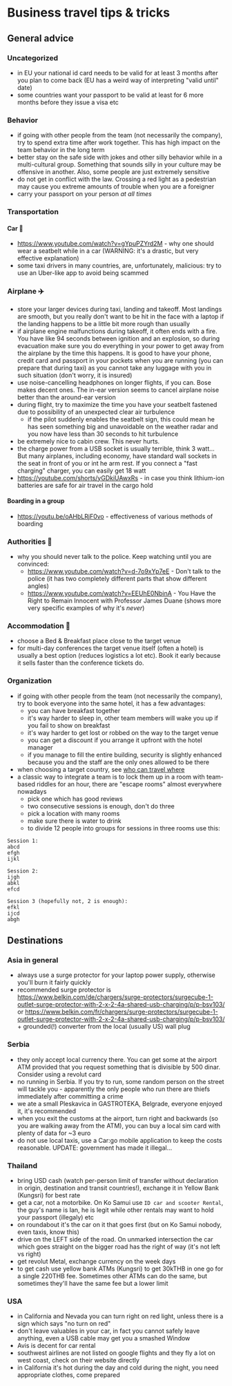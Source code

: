 # Business travel tips & tricks

## General advice

### Uncategorized

 - in EU your national id card needs to be valid for at least 3 months after you plan to come back (EU has a weird way of interpreting "valid until" date)
 - some countries want your passport to be valid at least for 6 more months before they issue a visa etc

### Behavior

 - if going with other people from the team (not necessarily the company), try to spend extra time after work together. This has high impact on the team behavior in the long term
 - better stay on the safe side with jokes and other silly behavior while in a multi-cultural group. Something that sounds silly in your culture may be offensive in another. Also, some people are just extremely sensitive
 - do not get in conflict with the law. Crossing a red light as a pedestrian may cause you extreme amounts of trouble when you are a foreigner
 - carry your passport on your person *at all times*

### Transportation

#### Car 🚗

 - https://www.youtube.com/watch?v=gYpuPZYrd2M - why one should wear a seatbelt while in a car (WARNING: it's a drastic, but very effective explanation)
 - some taxi drivers in many countries, are, unfortunately, malicious: try to use an Uber-like app to avoid being scammed

### Airplane ✈️

 - store your larger devices during taxi, landing and takeoff. Most landings are smooth, but you really don't want to be hit in the face with a laptop if the landing happens to be a little bit more rough than usually
 - if airplane engine malfunctions during takeoff, it often ends with a fire. You have like 94 seconds between ignition and an explosion, so during evacuation make sure you do everything in your power to get away from the airplane by the time this happens. It is good to have your phone, credit card and passport in your pockets when you are running (you can prepare that during taxi) as you cannot take any luggage with you in such situation (don't worry, it is insured)
 - use noise-cancelling headphones on longer flights, if you can. Bose makes decent ones. The in-ear version seems to cancel airplane noise better than the around-ear version
 - during flight, try to maximize the time you have your seatbelt fastened due to possibility of an unexpected clear air turbulence
   - if the pilot suddenly enables the seatbelt sign, this could mean he has seen something big and unavoidable on the weather radar and you now have less than 30 seconds to hit turbulence
 - be extremely nice to cabin crew. This never hurts.
 - the charge power from a USB socket is usually terrible, think 3 watt... But many airplanes, including economy, have standard wall sockets in the seat in front of you or int he arm rest. If you connect a "fast charging" charger, you can easily get 18 watt
 - https://youtube.com/shorts/yGDkiUAwxRs - in case you think lithium-ion batteries are safe for air travel in the cargo hold

#### Boarding in a group

- https://youtu.be/oAHbLRjF0vo - effectiveness of various methods of boarding

### Authorities 👮

 - why you should never talk to the police. Keep watching until you are convinced:
   - https://www.youtube.com/watch?v=d-7o9xYp7eE - Don't talk to the police (it has two completely different parts that show different angles)
   - https://www.youtube.com/watch?v=EEUhE0NbinA - You Have the Right to Remain Innocent with Professor James Duane (shows more very specific examples of why it's *never*)

### Accommodation 🏨

 - choose a Bed & Breakfast place close to the target venue
 - for multi-day conferences the target venue itself (often a hotel) is usually a best option (reduces logistics a lot etc). Book it early because it sells faster than the conference tickets do.

### Organization

 - if going with other people from the team (not necessarily the company), try to book everyone into the same hotel, it has a few advantages:
   - you can have breakfast together
   - it's way harder to sleep in, other team members will wake you up if you fail to show on breakfast
   - it's way harder to get lost or robbed on the way to the target venue
   - you can get a discount if you arrange it upfront with the hotel manager
   - if you manage to fill the entire building, security is slightly enhanced because you and the staff are the only ones allowed to be there
 - when choosing a target country, see [who can travel where](https://www.henleypassportindex.com/passport)
 - a classic way to integrate a team is to lock them up in a room with team-based riddles for an hour, there are "escape rooms" almost everywhere nowadays
   - pick one which has good reviews
   - two consecutive sessions is enough, don't do three
   - pick a location with many rooms
   - make sure there is water to drink
   - to divide 12 people into groups for sessions in three rooms use this:
```
Session 1:
abcd
efgh
ijkl

Session 2:
ijgh
abkl
efcd

Session 3 (hopefully not, 2 is enough):
efkl
ijcd
abgh
```

## Destinations

### Asia in general
 - always use a surge protector for your laptop power supply, otherwise you'll burn it fairly quickly
 - recommended surge protector is https://www.belkin.com/de/chargers/surge-protectors/surgecube-1-outlet-surge-protector-with-2-x-2-4a-shared-usb-charging/p/p-bsv103/ or https://www.belkin.com/fr/chargers/surge-protectors/surgecube-1-outlet-surge-protector-with-2-x-2-4a-shared-usb-charging/p/p-bsv103/ + grounded(!) converter from the local (usually US) wall plug

### Serbia
 - they only accept local currency there. You can get some at the airport ATM provided that you request something that is divisible by 500 dinar. Consider using a revolut card
 - no running in Serbia. If you try to run, some random person on the street will tackle you - apparently the only people who run there are thiefs immediately after committing a crime
 - we ate a small Pleskavica in GASTROTEKA, Belgrade, everyone enjoyed it, it's recommended
 - when you exit the customs at the airport, turn right and backwards (so you are walking away from the ATM), you can buy a local sim card with plenty of data for ~3 euro
 - do not use local taxis, use a Car:go mobile application to keep the costs reasonable. UPDATE: government has made it illegal...

### Thailand
 - bring USD cash (watch per-person limit of transfer without declaration in origin, destination and transit countries!), exchange it in Yellow Bank (Kungsri) for best rate
 - get a car, not a motorbike. On Ko Samui use `ID car and scooter Rental`, the guy's name is Ian, he is legit while other rentals may want to hold your passport (illegaly) etc
 - on roundabout it's the car on it that goes first (but on Ko Samui nobody, even taxis, know this)
 - drive on the LEFT side of the road. On unmarked intersection the car which goes straight on the bigger road has the right of way (it's not left vs right)
 - get revolut Metal, exchange currency on the week days
 - to get cash use yellow bank ATMs (Kungsri) to get 30kTHB in one go for a single 220THB fee. Sometimes other ATMs can do the same, but sometimes they'll have the same fee but a lower limit

### USA
 - in California and Nevada you can turn right on red light, unless there is a sign which says "no turn on red"
 - don't leave valuables in your car, in fact you cannot safely leave anything, even a USB cable may get you a smashed Window
 - Avis is decent for car rental
 - southwest airlines are not listed on google flights and they fly a lot on west coast, check on their website directly
 - in California it's hot during the day and cold during the night, you need appropriate clothes, come prepared
